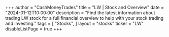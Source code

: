 +++
author = "CashMoneyTrades"
title = "LW | Stock and Overview"
date = "2024-01-12T10:00:00"
description = "Find the latest information about trading LW stock for a full financial overview to help with your stock trading and investing."
tags = [
   "Stocks",
]
layout = "stocks"
ticker = "LW"
disableListPage = true
+++
